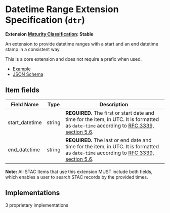 # Datetime Range Extension Specification (`dtr`)

**Extension [Maturity Classification](../README.md#extension-maturity): Stable**

An extension to provide datetime ranges with a start and an end datetime stamp in a consistent way. 

This is a core extension and does not require a prefix when used.

- [Example](examples/example-video.json)
- [JSON Schema](json-schema/schema.json)

## Item fields

| Field Name         | Type   | Description                                                  |
| ------------------ | ------ | ------------------------------------------------------------ |
| start_datetime | string | **REQUIRED.** The first or start date and time for the item, in UTC. It is formatted as `date-time` according to [RFC 3339, section 5.6](https://tools.ietf.org/html/rfc3339#section-5.6). |
| end_datetime   | string | **REQUIRED.** The last or end date and time for the item, in UTC. It is formatted as `date-time` according to [RFC 3339, section 5.6](https://tools.ietf.org/html/rfc3339#section-5.6). |

**Note:** All STAC Items that use this extension MUST include both fields, which enables a user to
search STAC records by the provided times.

## Implementations

3 proprietary implementations
